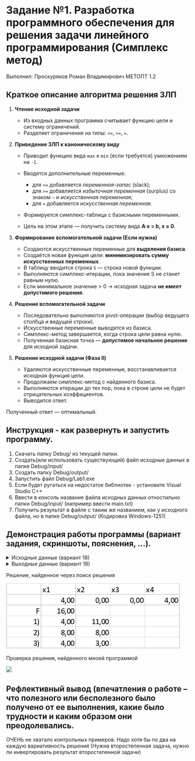# Задание №1. Разработка программного обеспечения для решения задачи линейного программирования (Симплекс метод)

Выполнил: Проскуряков Роман Владимирович МЕТОПТ 1.2

## Краткое описание алгоритма решения ЗЛП

1. **Чтение исходной задачи**

   * Из входных данных программа считывает функцию цели и систему ограничений.
   * Разделяет ограничения на типы: `<=`, `>=`, `=`.

2. **Приведение ЗЛП к каноническому виду**

   * Приводит функцию вида `max` к `min` (если требуется) умножением на `-1`.
   * Вводятся дополнительные переменные:

     * для `<=` добавляется *переменная-запас* (slack);
     * для `>=` добавляется *избыточная переменная* (surplus) со знаком `–` и *искусственная переменная*;
     * для `=` добавляется *искусственная переменная*.
   * Формируется симплекс-таблица с базисными переменными.
   * Цель на этом этапе — получить систему вида **A·x = b, x ≥ 0**.

3. **Формирование вспомогательной задачи (Если нужна)**

   * Создаются искусственные переменные для **выделения базиса**.
   * Создаётся новая функция цели: **минимизировать сумму искусственных переменных**.
   * В таблицу вводится строка `S` — строка новой функции.
   * Выполняются симплекс-итерации, пока значение S не станет равным нулю.
   * Если минимальное значение > 0 → исходная задача **не имеет допустимого решения**.

4. **Решение вспомогательной задачи**

   * Последовательно выполняются pivot-операции (выбор ведущего столбца и ведущей строки).
   * Искусственные переменные выводятся из базиса.
   * Симплекс-метод завершается, когда строка цели равна нулю.
   * Полученная базисная точка — **допустимое начальное решение** для исходной задачи.

5. **Решение исходной задачи (Фаза II)**

   * Удаляются искусственные переменные, восстанавливается исходная функция цели.
   * Продолжаем симплекс-метод с найденного базиса.
   * Выполняются итерации до тех пор, пока в строке цели не будет отрицательных коэффициентов.
   * Выводится ответ.

Полученный ответ — оптимальный.

## Инструкция - как развернуть и запустить программу. 

1. Скачать папку Debug/ из текущей папки.
2. Создать(или использовать существующий) файл исходные данных в папке Debug/input/
3. Создать папку Debug/output/
4. Запустить файл Debug/Lab1.exe
5. Если будет ругаться на недостаток библиотек - установите Visual Studio C++
6. Ввести в консоль название файла исходных данных отностильно папки Debug/input/ (например ввести main.txt)
7. Получить результат в файле с таким же названием, как у исходного файла, но в папке Debug/output/ (Кодировка Windows-1251)

## Демонстрация работы программы (вариант задания, скриншоты, пояснения, ...).

<details>
  <summary>Исходные данные (вариант 18)</summary>

  ```
x1	x2	x3	x4
2	1	3	2	min
1	2	1	0	<=	11
1	0	1	1	=	8
0	1	0	1	>=	3
  ```
</details>

<details>
  <summary>Выходные данные (вариант 18)</summary>

  ```
1. Считанные условия:
x1		x2		x3		x4	
2.00	1.00	3.00	2.00	min
1.00	2.00	1.00	0.00	<=	11.00
1.00	0.00	1.00	1.00	=	8.00
0.00	1.00	0.00	1.00	>=	3.00

2. Приведеная к каноническому виду:
x1		x2		x3		x4		x5		x6	
2.00	1.00	3.00	2.00	0.00	0.00	min
1.00	2.00	1.00	0.00	1.00	0.00	=	11.00
1.00	0.00	1.00	1.00	0.00	0.00	=	8.00
0.00	1.00	0.00	1.00	0.00	-1.00	=	3.00

Базис: x5, x6

3. Формирование вспомогательной задачи:
x1		x2		x3		x4		x5		x6		x7	
0.00	0.00	0.00	0.00	0.00	0.00	1.00	min
1.00	2.00	1.00	0.00	1.00	0.00	0.00	=	11.00
1.00	0.00	1.00	1.00	0.00	0.00	1.00	=	8.00
0.00	1.00	0.00	1.00	0.00	-1.00	0.00	=	3.00

Базис: x5, x7, x6

4. Решение вспомогательной задачи:
	x1		x2		x3		x4		x5		x6		x7		b
x5	1.00	2.00	1.00	0.00	1.00	0.00	0.00	11.00
x7	1.00	0.00	1.00	1.00	0.00	0.00	1.00	8.00
x6	0.00	1.00	0.00	1.00	0.00	-1.00	0.00	3.00
S	-2.00	-3.00	-2.00	-2.00	-1.00	1.00	-1.00	-22.00

	x1		x2		x3		x4		x5		x6		x7		b
x5	1.00	0.00	1.00	-2.00	1.00	2.00	0.00	5.00
x7	1.00	0.00	1.00	1.00	0.00	0.00	1.00	8.00
x2	0.00	1.00	0.00	1.00	0.00	-1.00	0.00	3.00
S	-2.00	0.00	-2.00	1.00	-1.00	-2.00	-1.00	-13.00

	x1		x2		x3		x4		x5		x6		x7		b
x1	1.00	0.00	1.00	-2.00	1.00	2.00	0.00	5.00
x7	0.00	0.00	0.00	3.00	-1.00	-2.00	1.00	3.00
x2	0.00	1.00	0.00	1.00	0.00	-1.00	0.00	3.00
S	0.00	0.00	0.00	-3.00	1.00	2.00	-1.00	-3.00

	x1		x2		x3		x4		x5		x6		x7		b
x1	1.00	0.00	1.00	0.00	0.33	0.67	0.67	7.00
x4	0.00	0.00	0.00	1.00	-0.33	-0.67	0.33	1.00
x2	0.00	1.00	0.00	0.00	0.33	-0.33	-0.33	2.00
S	0.00	0.00	0.00	0.00	0.00	0.00	0.00	0.00

5. Решение основной задачи:
	x1		x2		x3		x4		x5		x6		b
x1	1.00	0.00	1.00	0.00	0.33	0.67	7.00
x4	0.00	0.00	0.00	1.00	-0.33	-0.67	1.00
x2	0.00	1.00	0.00	0.00	0.33	-0.33	2.00
F	0.00	0.00	1.00	0.00	-0.33	0.33	-18.00

	x1		x2		x3		x4		x5		x6		b
x1	1.00	-1.00	1.00	0.00	0.00	1.00	5.00
x4	0.00	1.00	0.00	1.00	0.00	-1.00	3.00
x5	0.00	3.00	0.00	0.00	1.00	-1.00	6.00
F	0.00	1.00	1.00	0.00	0.00	0.00	-16.00

Ответ: (x1, x2, x3, x4) = (5.00, 0.00, 0.00, 3.00)	F = 16.00
  ```
</details>

Решение, найденное через поиск решения

[<img src="ReportPhoto/exel.png" />]()

Проверка решения, найденного мноей программой

[<img src="checkMyRes.png" />]()

## Рефлективный вывод (впечатления о работе – что полезного или бесполезного было получено от ее выполнения, какие было трудности и каким образом они преодолевались.

ОЧЕНЬ не хватало контрольных примеров. Надо хотя бы по два на каждую вариативность решения (Нужна второстепенная задача, нужно ли инвертировать результат второстепенной задачи)